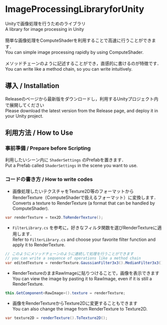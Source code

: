 # ImageProcessingLibraryforUnity
Unityで画像処理を行うためのライブラリ<br>
A library for image processing in Unity<br>
<br>
簡単な画像処理をComputeShaderを利用することで高速に行うことができます．<br>
You can simple image processing rapidly by using ComputeShader.<br>
<br>
メソッドチェーンのように記述することができ，直感的に書けるのが特徴です．<br>
You can write like a method chain, so you can write intuitively.<br>

## 導入 / Installation
Releaseのページから最新版をダウンロードし，利用するUnityプロジェクト内で展開してください<br>
Please download the latest version from the Release page, and deploy it in your Unity project.<br>

## 利用方法 / How to Use
### 事前準備 / Prepare before Scripting
利用したいシーン内に `ShaderSettings` のPrefabを置きます．<br>
Put a Prefab called `ShaderSettings` in the scene you want to use.

### コードの書き方 / How to write codes
* 画像処理したいテクスチャをTexture2D等のフォーマットからRenderTexture（ComputeShaderで扱えるフォーマット）に変換します．<br>
Converts a texture to RenderTexture (a format that can be handled by ComputeShader).

```cs
var renderTexture = tex2D.ToRenderTexture();
```

* `FilterLibrary.cs` を参考に，好きなフィルタ関数を選びRenderTextureに適用します．<br>
Refer to `FilterLibrary.cs` and choose your favorite filter function and apply it to RenderTexture.

```cs
// このようにメソッドチェーンのように連続して処理を行うことができます
// you can write a sequence of operations like a method chain
var editedTexture = renderTexture.GaussianFilter3x3().MedianFilter3x3();
```

* RenderTextureのままRawImageに貼りつけることで，画像を表示できます<br>
You can view the image by pasting it to RawImage, even if it is still a RenderTexture.

```cs
this.GetComponent<RawImage>().texture = renderTexture;
```

* 画像をRenderTextureからTexture2Dに変更することもできます<br>
You can also change the image from RenderTexture to Texture2D.

```cs
var texture2D = renderTexture().ToTexture2D();
```
